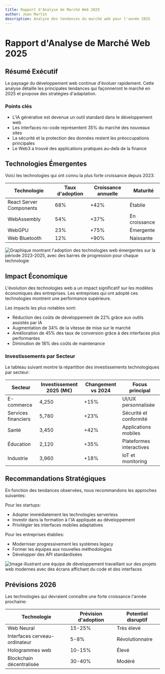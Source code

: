 ```yaml
---
title: Rapport d'Analyse de Marché Web 2025
author: Jean Martin
description: Analyse des tendances du marché web pour l'année 2025
---
```


# Rapport d'Analyse de Marché Web 2025

## Résumé Exécutif

Le paysage du développement web continue d'évoluer rapidement. Cette analyse détaille les principales tendances qui façonneront le marché en 2025 et propose des stratégies d'adaptation.

### Points clés

* L'IA générative est devenue un outil standard dans le développement web
* Les interfaces no-code représentent 35% du marché des nouveaux sites
* La sécurité et la protection des données restent les préoccupations principales
* Le Web3 a trouvé des applications pratiques au-delà de la finance

## Technologies Émergentes

Voici les technologies qui ont connu la plus forte croissance depuis 2023:

| Technologie | Taux d'adoption | Croissance annuelle | Maturité |
|-------------|-----------------|---------------------|----------|
| React Server Components | 68% | +42% | Établie |
| WebAssembly | 54% | +37% | En croissance |
| WebGPU | 23% | +75% | Émergente |
| Web Bluetooth | 12% | +90% | Naissante |

![Graphique montrant l'adoption des technologies web émergentes sur la période 2023-2025, avec des barres de progression pour chaque technologie](web_tech_adoption.jpg)

## Impact Économique

L'évolution des technologies web a un impact significatif sur les modèles économiques des entreprises. Les entreprises qui ont adopté ces technologies montrent une performance supérieure.

Les impacts les plus notables sont:

* Réduction des coûts de développement de 22% grâce aux outils assistés par IA
* Augmentation de 34% de la vitesse de mise sur le marché
* Amélioration de 45% des taux de conversion grâce à des interfaces plus performantes
* Diminution de 18% des coûts de maintenance

### Investissements par Secteur

Le tableau suivant montre la répartition des investissements technologiques par secteur:

| Secteur | Investissement 2025 (M€) | Changement vs 2024 | Focus principal |
|---------|--------------------------|---------------------|----------------|
| E-commerce | 4,250 | +15% | UI/UX personnalisée |
| Services financiers | 5,780 | +23% | Sécurité et conformité |
| Santé | 3,450 | +42% | Applications mobiles |
| Éducation | 2,120 | +35% | Plateformes interactives |
| Industrie | 3,960 | +18% | IoT et monitoring |

## Recommandations Stratégiques

En fonction des tendances observées, nous recommandons les approches suivantes:

Pour les startups:
* Adopter immédiatement les technologies serverless
* Investir dans la formation à l'IA appliquée au développement
* Privilégier les interfaces mobiles adaptatives

Pour les entreprises établies:
* Moderniser progressivement les systèmes legacy
* Former les équipes aux nouvelles méthodologies
* Développer des API standardisées

![Image illustrant une équipe de développement travaillant sur des projets web modernes avec des écrans affichant du code et des interfaces](dev_team.jpg)

## Prévisions 2026

Les technologies qui devraient connaître une forte croissance l'année prochaine:

| Technologie | Prévision d'adoption | Potentiel disruptif |
|-------------|----------------------|---------------------|
| Web Neural | 15-25% | Très élevé |
| Interfaces cerveau-ordinateur | 5-8% | Révolutionnaire |
| Hologrammes web | 10-15% | Élevé |
| Blockchain décentralisée | 30-40% | Modéré |